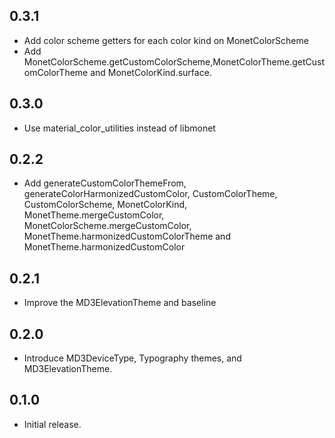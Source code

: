 ## 0.3.1

- Add color scheme getters for each color kind on MonetColorScheme
- Add MonetColorScheme.getCustomColorScheme,MonetColorTheme.getCustomColorTheme
  and MonetColorKind.surface.

## 0.3.0

* Use material_color_utilities instead of libmonet

## 0.2.2

* Add generateCustomColorThemeFrom, generateColorHarmonizedCustomColor,
 CustomColorTheme, CustomColorScheme, MonetColorKind,
 MonetTheme.mergeCustomColor, MonetColorScheme.mergeCustomColor,
 MonetTheme.harmonizedCustomColorTheme and MonetTheme.harmonizedCustomColor

## 0.2.1

* Improve the MD3ElevationTheme and baseline

## 0.2.0

* Introduce MD3DeviceType, Typography themes, and MD3ElevationTheme.

## 0.1.0

* Initial release.
